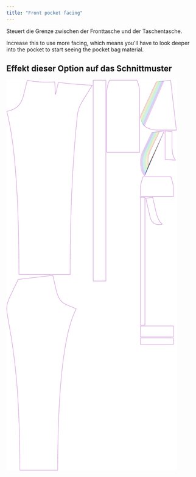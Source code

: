 ```yaml
---
title: "Front pocket facing"
---
```


Steuert die Grenze zwischen der Fronttasche und der Taschentasche.

Increase this to use more facing, which means you'll have to look deeper into the pocket to start seeing the pocket bag material.

## Effekt dieser Option auf das Schnittmuster

![Dieses Bild zeigt den Effekt dieser Option, indem es mehrere Varianten überlagert, die einen anderen Wert für diese Option haben](charlie_frontpocketfacing_sample.svg "Effekt dieser Option auf das Schnittmuster")
